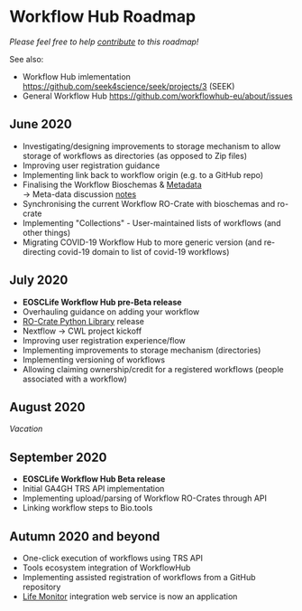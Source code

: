 # Workflow Hub Roadmap

_Please feel free to help [contribute](https://github.com/workflowhub-eu/about/edit/master/roadmap.md) to this roadmap!_

See also:
  * Workflow Hub imlementation <https://github.com/seek4science/seek/projects/3> (SEEK)
  * General Workflow Hub <https://github.com/workflowhub-eu/about/issues>

## June 2020

* Investigating/designing improvements to storage mechanism to allow storage of workflows as directories (as opposed to Zip files)
* Improving user registration guidance
* Implementing link back to workflow origin (e.g. to a GitHub repo)
* Finalising the Workflow Bioschemas & [Metadata](https://docs.google.com/spreadsheets/d/1ah4GQFlXuZiL6UeWAbHXt1iAlxEIidkC8g8lsSfNfRQ/edit#gid=0) \
-> Meta-data discussion [notes](https://docs.google.com/document/d/14b7PnZ01PimuZyfE4OZPH_atB_k4qH_xk5gKFzScB2o/edit)
* Synchronising the current Workflow RO-Crate with bioschemas and ro-crate
* Implementing "Collections" - User-maintained lists of workflows (and other things)
* Migrating COVID-19 Workflow Hub to more generic version (and re-directing covid-19 domain to list of covid-19 workflows)

## July 2020

* **EOSCLife Workflow Hub pre-Beta release**
* Overhauling guidance on adding your workflow
* [RO-Crate Python Library](https://github.com/ResearchObject/ro-crate-py) release
* Nextflow -> CWL project kickoff
* Improving user registration experience/flow
* Implementing improvements to storage mechanism (directories)
* Implementing versioning of workflows
* Allowing claiming ownership/credit for a registered workflows (people associated with a workflow)

## August 2020

*Vacation*

## September 2020

* **EOSCLife Workflow Hub Beta release**
* Initial GA4GH TRS API implementation
* Implementing upload/parsing of Workflow RO-Crates through API
* Linking workflow steps to Bio.tools

## Autumn 2020 and beyond

* One-click execution of workflows using TRS API
* Tools ecosystem integration of WorkflowHub
* Implementing assisted registration of workflows from a GitHub repository
* [Life Monitor](https://github.com/crs4/life_monitor) integration web service is now an application

